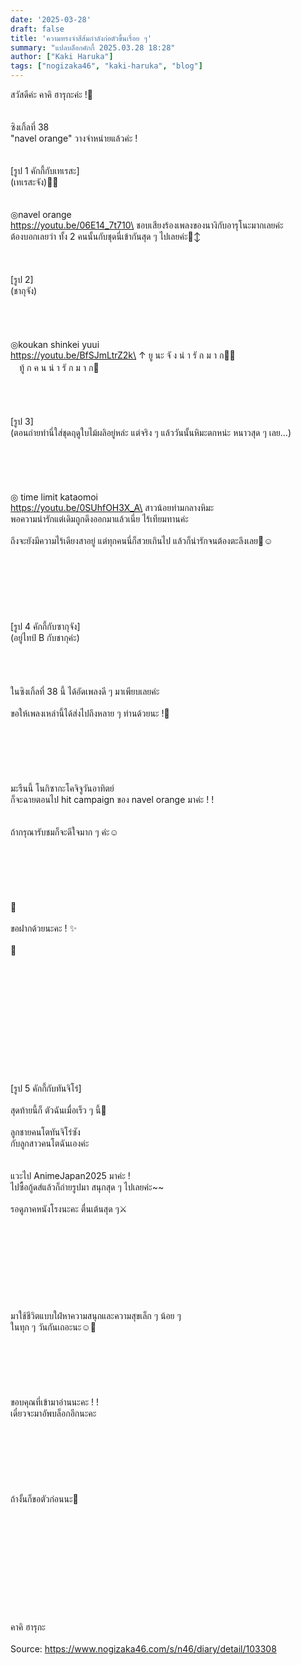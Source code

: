 ```yaml
---
date: '2025-03-28'
draft: false
title: 'ความทรงจำสีส้มกำลังก่อตัวขึ้นเรื่อย ๆ'
summary: "แปลบล็อกคักกี้ 2025.03.28 18:28"
author: ["Kaki Haruka"]
tags: ["nogizaka46", "kaki-haruka", "blog"]
---
```


สวัสดีค่ะ คาคิ ฮารุกะค่ะ !🍊\
\
\
ซิงเกิ้ลที่ 38\
"navel orange" วางจำหน่ายแล้วค่ะ !\
\
\
[รูป 1 คักกี้กับเทเรสะ]
\
(เทเรสะจัง)🤍💚\
\
\
◎navel orange\
https://youtu.be/06E14_7t710\
ชอบเสียงร้องเพลงของนางิกับอารุโนะมากเลยค่ะ\
ต้องบอกเลยว่า ทั้ง 2 คนนั้นกับชุดนี่เข้ากันสุด ๆ ไปเลยค่ะ🙂‍↕️\
\
\
\
[รูป 2]\
(ชากุจัง)\
\
\
\
\
◎koukan shinkei yuui\
https://youtu.be/BfSJmLtrZ2k\
↑ ยู นะ จั ง น่ า รั ก ม า ก🐶🩵\
　ทู้ ก ค น น่ า รั ก ม า ก🩵\
\
\
\
\
[รูป 3]\
(ตอนถ่ายทำนี่ใส่ชุดฤดูใบไม้ผลิอยู่หล่ะ แต่จริง ๆ แล้ววันนั้นหิมะตกหน่ะ หนาวสุด ๆ เลย...)\
\
\
\
\
\
◎ time limit kataomoi\
https://youtu.be/0SUhfOH3X_A\
สาวน้อยท่ามกลางหิมะ\
พอความน่ารักแต่เดิมถูกดึงออกมาแล้วเนี่ย ไร้เทียมทานค่ะ\
\
ถึงจะยังมีความไร้เดียงสาอยู่ แต่ทุกคนนี่ก็สวยเกินไป แล้วก็น่ารักจนต้องตะลึงเลย🌸☺️\
\
\
\
\
\
\
\
[รูป 4 คักกี้กับซากุจัง]\
(อยู่ไทป์ B กับชากุค่ะ)\
\
\
\
\
ในซิงเกิ้ลที่ 38 นี้ ได้อัดเพลงดี ๆ มาเพียบเลยค่ะ\
\
ขอให้เพลงเหล่านี้ได้ส่งไปถึงหลาย ๆ ท่านด้วยนะ !🍊\
\
\
\
\
\
\
มะรืนนี้ โนกิซากะโคจิจูวันอาทิตย์\
ก็จะฉายตอนไป hit campaign ของ navel orange มาค่ะ ! !\
\
\
ถ้ากรุณารับชมก็จะดีใจมาก ๆ ค่ะ☺️\
\
\
\
\
\
\
🍊\
\
ขอฝากด้วยนะคะ ! ✨\
\
🍊\
\
\
\
\
\
\
\
\
\
\
\
\
[รูป 5 คักกี้กับทันจิโร่]\
\
สุดท้ายนี้ก็ ตัวฉันเมื่อเร็ว ๆ นี้🍊\
\
ลูกชายคนโตทันจิโร่ซัง\
กับลูกสาวคนโตฉันเองค่ะ\
\
\
แวะไป AnimeJapan2025 มาค่ะ !\
ไปซื้อกู้ดส์แล้วก็ถ่ายรูปมา สนุกสุด ๆ ไปเลยค่ะ~~\
\
รอดูภาคหนังโรงนะคะ ตื่นเต้นสุด ๆ⚔️\
\
\
\
\
\
\
\
\
\
มาใช้ชีวิตแบบใฝ่หาความสนุกและความสุขเล็ก ๆ น้อย ๆ\
ในทุก ๆ วันกันเถอะนะ☺️🍊\
\
\
\
\
\
\
ขอบคุณที่เข้ามาอ่านนะคะ ! !\
เดี๋ยวจะมาอัพบล็อกอีกนะคะ\
\
\
\
\
\
\
\
ถ้างั้นก็ขอตัวก่อนนะ🍊
\
\
\
\
\
\
\
\
\
\
\
\
คาคิ ฮารุกะ\
\
Source: https://www.nogizaka46.com/s/n46/diary/detail/103308
